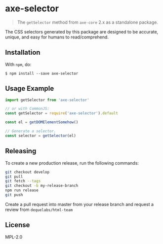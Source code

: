 # axe-selector

> The `getSelector` method from `axe-core` 2.x as a standalone package.

The CSS selectors generated by this package are designed to be accurate, unique, and easy for humans to read/comprehend.

## Installation

With `npm`, do:

```
$ npm install --save axe-selector
```

## Usage Example

```js
import getSelector from 'axe-selector'

// or with CommonJS:
const getSelector = require('axe-selector').default

const el = getDOMElementSomehow()

// Generate a selector.
const selector = getSelector(el)
```

## Releasing

To create a new production release, run the following commands:

```bash
git checkout develop
git pull
git fetch --tags
git checkout -b my-release-branch
npm run release
git push
```

Create a pull request into master from your release branch and request a review from `dequelabs/html-team`

## License

MPL-2.0

